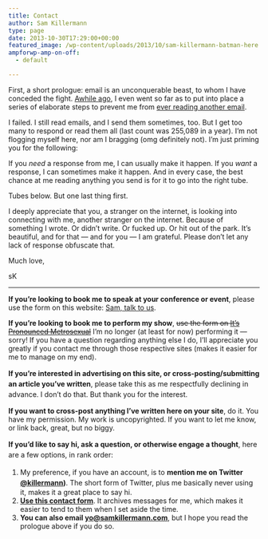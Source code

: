 ```yaml
---
title: Contact
author: Sam Killermann
type: page
date: 2013-10-30T17:29:00+00:00
featured_image: /wp-content/uploads/2013/10/sam-killermann-batman-here.jpg
ampforwp-amp-on-off:
  - default

---
```

<p class="has-drop-cap">
  First, a short prologue: email is an unconquerable beast, to whom I have conceded the fight. <a href="/road-away-from-email/">Awhile ago</a>, I even went so far as to put into place a series of elaborate steps to prevent me from <a href="/road-away-from-email/">ever reading another email</a>.
</p>

I failed. I still read emails, and I send them sometimes, too. But I get too many to respond or read them all (last count was 255,089 in a year). I&#8217;m not flogging myself here, nor am I bragging (omg definitely not). I&#8217;m just priming you for the following:

If you _need_ a response from me, I can usually make it happen. If you _want_ a response, I can sometimes make it happen. And in every case, the best chance at me reading anything you send is for it to go into the right tube.

Tubes below. But one last thing first.

I deeply appreciate that you, a stranger on the internet, is looking into connecting with me, another stranger on the internet. Because of something I wrote. Or didn&#8217;t write. Or fucked up. Or hit out of the park. It&#8217;s beautiful, and for that &#8212; and for you &#8212; I am grateful. Please don&#8217;t let any lack of response obfuscate that.

Much love,

sK

***

**If you&#8217;re looking to book me to speak at your conference or event**, please use the form on this website: [Sam, talk to us][1].

**If you&#8217;re looking to book me to perform my show**, <del>use the form on </del>[<del>It&#8217;s Pronounced Metrosexual</del>][2] I&#8217;m no longer (at least for now) performing it &#8212; sorry! If you have a question regarding anything else I do, I&#8217;ll appreciate you greatly if you contact me through those respective sites (makes it easier for me to manage on my end).

<strong style="line-height: 1.5em;">If you&#8217;re interested in advertising on this site, or cross-posting/submitting an article you&#8217;ve written</strong><span style="line-height: 1.5em;">, please take this as me respectfully declining in advance. I don&#8217;t do that. But thank you for the interest.</span>

**If you want to cross-post anything I&#8217;ve written here on your site**, do it. You have my permission. My work is uncopyrighted. If you want to let me know, or link back, great, but no biggy.

<strong style="line-height: 1.5em;">If you&#8217;d like to say hi, ask a question, or otherwise engage a thought</strong><span style="line-height: 1.5em;">, here are a few options, in rank order: </span>

  1. <span style="line-height: 1.5em;">My preference, if you have an account, is to <strong>mention me on Twitter </strong><a href="https://twitter.com/killermann"><strong>@killermann</strong></a><strong>)</strong>. The short form of Twitter, plus me basically never using it, makes it a great place to say hi.</span>
  2. [**Use this contact form**][3]. It archives messages for me, which makes it easier to tend to them when I set aside the time.
  3. **You can also email [yo@samkillermann.com][4]**, but I hope you read the prologue above if you do so.

 [1]: https://samtalkto.us
 [2]: http://itspronouncedmetrosexual.com/campus-programs "IPM Booking"
 [3]: https://goo.gl/forms/FB7iSu6MG50QtF6p1
 [4]: mailto:yo@samkillermann.com